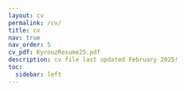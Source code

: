 ```yaml
---
layout: cv
permalink: /cv/
title: cv
nav: true
nav_order: 5
cv_pdf: KyrouzResume25.pdf
description: cv file last updated February 2025!
toc:
  sidebar: left
---
```

